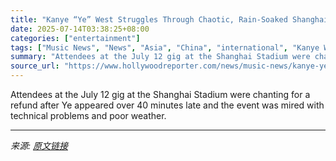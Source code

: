 ```yaml
---
title: "Kanye “Ye” West Struggles Through Chaotic, Rain-Soaked Shanghai Concert"
date: 2025-07-14T03:38:25+08:00
categories: ["entertainment"]
tags: ["Music News", "News", "Asia", "China", "international", "Kanye West", "music"]
summary: "Attendees at the July 12 gig at the Shanghai Stadium were chanting for a refund after Ye appeared over 40 minutes late and the event was mired with technical problems and poor weather."
source_url: "https://www.hollywoodreporter.com/news/music-news/kanye-ye-west-shanghai-china-concert-reaction-1236313334/"
---
```


Attendees at the July 12 gig at the Shanghai Stadium were chanting for a refund after Ye appeared over 40 minutes late and the event was mired with technical problems and poor weather.

---

*来源: [原文链接](https://www.hollywoodreporter.com/news/music-news/kanye-ye-west-shanghai-china-concert-reaction-1236313334/)*
